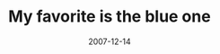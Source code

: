 ---
layout: base.njk
title : 'My favorite is the blue one' 
view_title : 'My favorite is the blue one' 
year : '2007' 
date : '2007-12-14' 
img_file : '/drawing/myfavoriteistheblueone.png' 
html_file : 'myfavoriteistheblueone' 
next_html : 'yeahyouforgotagain.html' 
year_order : '303' 
permalink : "title/{{html_file}}.html"
---